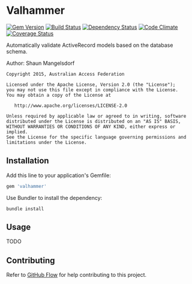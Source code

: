# Valhammer

[![Gem Version][GV img]][Gem Version]
[![Build Status][BS img]][Build Status]
[![Dependency Status][DS img]][Dependency Status]
[![Code Climate][CC img]][Code Climate]
[![Coverage Status][CS img]][Coverage Status]

[Gem Version]: https://rubygems.org/gems/valhammer
[Build Status]: https://travis-ci.org/ausaccessfed/valhammer
[Dependency Status]: https://gemnasium.com/ausaccessfed/valhammer
[Code Climate]: https://codeclimate.com/github/ausaccessfed/valhammer
[Coverage Status]: https://coveralls.io/r/ausaccessfed/valhammer

[GV img]: https://img.shields.io/gem/v/valhammer.svg
[BS img]: https://img.shields.io/travis/ausaccessfed/valhammer/develop.svg
[DS img]: https://img.shields.io/gemnasium/ausaccessfed/valhammer.svg
[CC img]: https://img.shields.io/codeclimate/github/ausaccessfed/valhammer.svg
[CS img]: https://img.shields.io/coveralls/ausaccessfed/valhammer.svg

Automatically validate ActiveRecord models based on the database schema.

Author: Shaun Mangelsdorf

```
Copyright 2015, Australian Access Federation

Licensed under the Apache License, Version 2.0 (the "License");
you may not use this file except in compliance with the License.
You may obtain a copy of the License at

   http://www.apache.org/licenses/LICENSE-2.0

Unless required by applicable law or agreed to in writing, software
distributed under the License is distributed on an "AS IS" BASIS,
WITHOUT WARRANTIES OR CONDITIONS OF ANY KIND, either express or implied.
See the License for the specific language governing permissions and
limitations under the License.
```

## Installation

Add this line to your application's Gemfile:

```ruby
gem 'valhammer'
```

Use Bundler to install the dependency:

```
bundle install
```

## Usage

TODO

## Contributing

Refer to [GitHub Flow](https://guides.github.com/introduction/flow/) for
help contributing to this project.
